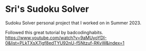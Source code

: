 # Sri's Sudoku Solver
Sudoku Solver personal project that I worked on in Summer 2023. 

Followed this great tutorial by badcodinghabits.
https://www.youtube.com/watch?v=9aMUyoYDI-0&list=PLkTXsX7igf8edTYU92nU-f5Ntzuf-RKvW&index=1
